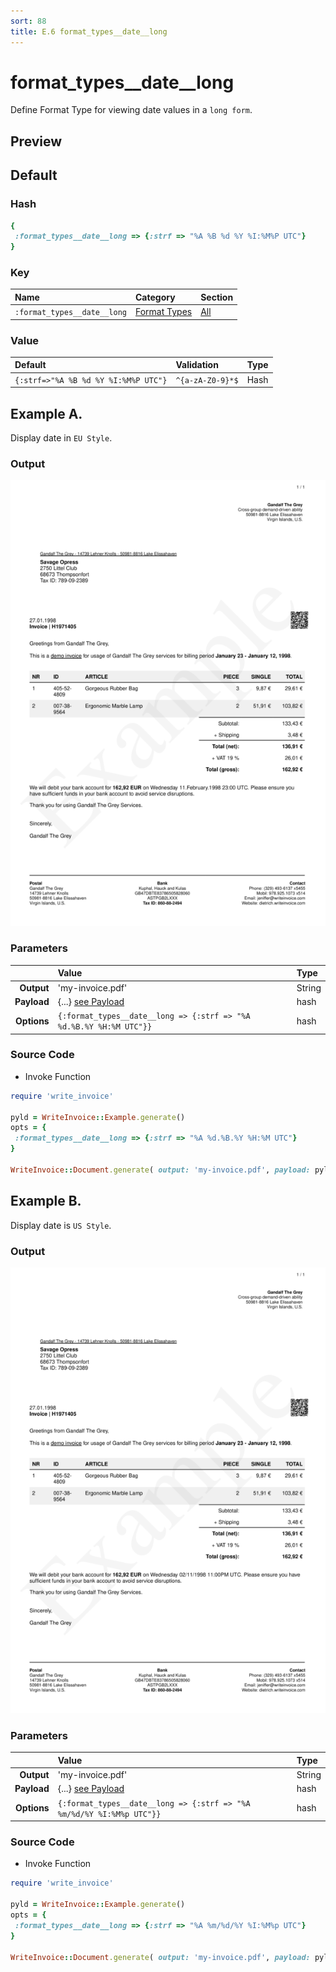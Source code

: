 ```yaml
---
sort: 88
title: E.6 format_types__date__long
---
```

# format_types__date__long

Define Format Type for viewing date values in a `long form`.


## Preview

<div >
    <canvas id='canvas' search=':format_types__date__long' palette='option_detail'></canvas>
</div>
<script src="../assets/js/marker.js"></script>  

 
## Default

### Hash

```ruby
{
 :format_types__date__long => {:strf => "%A %B %d %Y %I:%M%P UTC"}
} 
```

### Key

| **Name** | **Category** | **Section** |
| :--- | :--- | :--- |
| ```:format_types__date__long``` |  [Format Types](./#format_types) | [All](../sections/) |

### Value



| **Default**| **Validation**| **Type** |
| :--- | :--- | :--- |
| ```{:strf=>"%A %B %d %Y %I:%M%P UTC"}``` | ```^{a-zA-Z0-9}*$``` | Hash |

## Example A.

Display date in `EU Style`.

### Output

<img src="../assets/images/options/format_types__date__long--a.png">



### Parameters

| | **Value** | **Type** |
|------:|:------|:------|
| **Output** | 'my-invoice.pdf' | String |
| **Payload** | {...} [see Payload](../payload) | hash |
| **Options** | ```{:format_types__date__long => {:strf => "%A %d.%B.%Y %H:%M UTC"}}``` | hash |


### Source Code

* Invoke Function

```ruby
require 'write_invoice'
 
pyld = WriteInvoice::Example.generate()
opts = {
 :format_types__date__long => {:strf => "%A %d.%B.%Y %H:%M UTC"}
}
 
WriteInvoice::Document.generate( output: 'my-invoice.pdf', payload: pyld, options: opts )

```

## Example B.

Display date is `US Style`.

### Output

<img src="../assets/images/options/format_types__date__long--b.png">



### Parameters

| | **Value** | **Type** |
|------:|:------|:------|
| **Output** | 'my-invoice.pdf' | String |
| **Payload** | {...} [see Payload](../payload) | hash |
| **Options** | ```{:format_types__date__long => {:strf => "%A %m/%d/%Y %I:%M%p UTC"}}``` | hash |


### Source Code

* Invoke Function

```ruby
require 'write_invoice'
 
pyld = WriteInvoice::Example.generate()
opts = {
 :format_types__date__long => {:strf => "%A %m/%d/%Y %I:%M%p UTC"}
}
 
WriteInvoice::Document.generate( output: 'my-invoice.pdf', payload: pyld, options: opts )

```

